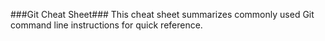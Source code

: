 ###Git Cheat Sheet###
This cheat sheet summarizes commonly used Git command line instructions for quick reference.
